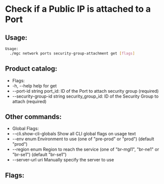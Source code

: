 # Check if a Public IP is attached to a Port

## Usage:
```bash
Usage:
  ./mgc network ports security-group-attachment get [flags]
```

## Product catalog:
- Flags:
- -h, --help                       help for get
- --port-id string             port_id: ID of the Port to attach security group (required)
- --security-group-id string   security_group_id: ID of the Security Group to attach (required)

## Other commands:
- Global Flags:
- --cli.show-cli-globals   Show all CLI global flags on usage text
- --env enum               Environment to use (one of "pre-prod" or "prod") (default "prod")
- --region enum            Region to reach the service (one of "br-mgl1", "br-ne1" or "br-se1") (default "br-se1")
- --server-url uri         Manually specify the server to use

## Flags:
```bash

```

